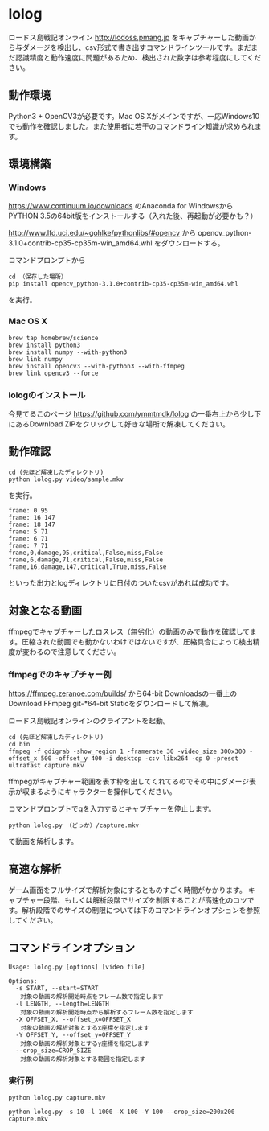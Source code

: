 # lolog
ロードス島戦記オンライン http://lodoss.pmang.jp をキャプチャーした動画から与ダメージを検出し、csv形式で書き出すコマンドラインツールです。まだまだ認識精度と動作速度に問題があるため、検出された数字は参考程度にしてください。

## 動作環境
Python3 + OpenCV3が必要です。Mac OS Xがメインですが、一応Windows10でも動作を確認しました。また使用者に若干のコマンドライン知識が求められます。

## 環境構築

### Windows

https://www.continuum.io/downloads のAnaconda for WindowsからPYTHON 3.5の64bit版をインストールする（入れた後、再起動が必要かも？）

http://www.lfd.uci.edu/~gohlke/pythonlibs/#opencv
から
opencv_python-3.1.0+contrib-cp35-cp35m-win_amd64.whl
をダウンロードする。

コマンドプロンプトから
```
cd （保存した場所）
pip install opencv_python-3.1.0+contrib-cp35-cp35m-win_amd64.whl
```
を実行。

### Mac OS X

```
brew tap homebrew/science
brew install python3
brew install numpy --with-python3
brew link numpy
brew install opencv3 --with-python3 --with-ffmpeg
brew link opencv3 --force
```

### lologのインストール
今見てるこのページ https://github.com/ymmtmdk/lolog の一番右上から少し下にあるDownload ZIPをクリックして好きな場所で解凍してください。

## 動作確認
```
cd (先ほど解凍したディレクトリ)
python lolog.py video/sample.mkv
```

を実行。

```
frame: 0 95
frame: 16 147
frame: 18 147
frame: 5 71
frame: 6 71
frame: 7 71
frame,0,damage,95,critical,False,miss,False
frame,6,damage,71,critical,False,miss,False
frame,16,damage,147,critical,True,miss,False
```

といった出力とlogディレクトリに日付のついたcsvがあれば成功です。

## 対象となる動画
ffmpegでキャプチャーしたロスレス（無劣化）の動画のみで動作を確認してます。圧縮された動画でも動かないわけではないですが、圧縮具合によって検出精度が変わるので注意してください。

### ffmpegでのキャプチャー例

https://ffmpeg.zeranoe.com/builds/ から64-bit Downloadsの一番上のDownload FFmpeg git-*64-bit Staticをダウンロードして解凍。

ロードス島戦記オンラインのクライアントを起動。

```
cd (先ほど解凍したディレクトリ)
cd bin
ffmpeg -f gdigrab -show_region 1 -framerate 30 -video_size 300x300 -offset_x 500 -offset_y 400 -i desktop -c:v libx264 -qp 0 -preset ultrafast capture.mkv
```

ffmpegがキャプチャー範囲を表す枠を出してくれてるのでその中にダメージ表示が収まるようにキャラクターを操作してください。

コマンドプロンプトでqを入力するとキャプチャーを停止します。

```
python lolog.py （どっか）/capture.mkv
```

で動画を解析します。

## 高速な解析

ゲーム画面をフルサイズで解析対象にするとものすごく時間がかかります。
キャプチャー段階、もしくは解析段階でサイズを制限することが高速化のコツです。解析段階でのサイズの制限については下のコマンドラインオプションを参照してください。

## コマンドラインオプション

```
Usage: lolog.py [options] [video file]

Options:
  -s START, --start=START
　　対象の動画の解析開始時点をフレーム数で指定します
  -l LENGTH, --length=LENGTH
　　対象の動画の解析開始時点から解析するフレーム数を指定します
  -X OFFSET_X, --offset_x=OFFSET_X
　　対象の動画の解析対象とするx座標を指定します
  -Y OFFSET_Y, --offset_y=OFFSET_Y
　　対象の動画の解析対象とするy座標を指定します
  --crop_size=CROP_SIZE
　　対象の動画の解析対象とする範囲を指定します
```

### 実行例
```
python lolog.py capture.mkv
```
```
python lolog.py -s 10 -l 1000 -X 100 -Y 100 --crop_size=200x200 capture.mkv
```
